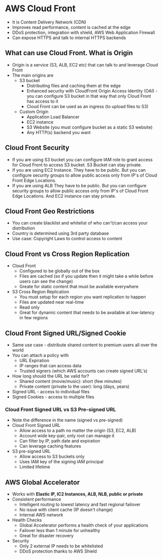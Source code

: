 # AWS Cloud Front
* It is Content Delivery Network (CDN)
* Improves read performance, content is cached at the edge
* DDoS protection, integration with shield, AWS Web Application Firewall
* Can expose HTTPS and talk to internal HTTPS backends

## What can use Cloud Front. What is Origin
* Origin is a service (S3, ALB, EC2 etc) that can talk to and leverage Cloud Front
* The main origins are
  * S3 bucket
    * Distributing files and caching them at the edge
    * Enhanced security with CloudFront Origin Access Identity (OAI) - you can configure S3 bucket in that way that only Cloud Front has access to it
    * Cloud Front can be used as an ingress (to upload files to S3)
  * Custom Origin
    * Application Load Balancer
    * EC2 instance
    * S3 Website (you must configure bucket as a static S3 website)
    * Any HTTP(s) backend you want

## Cloud Front Security
* If you are using S3 bucket you can configure IAM role to grant access for Cloud Front to access S3 bucket. S3 Bucket can stay private.
* If you are using EC2 Instance. They have to be public. But you can configure security groups to allow public access only from IP's of Cloud Front Edge Locations.
* If you are using ALB They have to be public. But you can configure security groups to allow public access only from IP's of Cloud Front Edge Locations. And EC2 instance can stay private.

## Cloud Front Geo Restrictions
* You can create blacklist and whitelist of who can't/can access your distribution
* Country is determined using 3rd party database
* Use case: Copyright Laws to control access to content

## Cloud Front vs Cross Region Replication
* Cloud Front
  * Configured to be globally out of the box
  * Files are cached (so if you update then it might take a while before users can see the change)
  * Greate for static content that must be available everywhere
* S3 Cross Region Replication
  * You must setup for each region you want replication to happen
  * Files are updated near real-time
  * Read only
  * Great for dynamic content that needs to be available at low-latency in few regions

## Cloud Front Signed URL/Signed Cookie
* Same use case - distribute shared content to premium users all over the world
* You can attach a policy with
  * URL Expiration
  * IP ranges that can access data 
  * Trusted signers (which AWS accounts can create signed URL's)
* How long should the URL be valid for?
  * Shared content (movie/music): short (few minutes)
  * Private content (private to the user): long (days, years)
* Signed URL - access to individual files
* Signed Cookies - access to multiple files

### Cloud Front Signed URL vs S3 Pre-signed URL
* Note the difference in the name (signed vs pre-signed)
* Cloud Front Signed URL
  * Allow access to a path no matter the origin (S3, EC2, ALB)
  * Account wide key-pair, only root can manage it
  * Can filter by IP, path date and expiration
  * Can leverage caching features
* S3 pre-signed URL
  * Allow access to S3 buckets only
  * Uses IAM key of the signing IAM principal
  * Limited lifetime

## AWS Global Accelerator
* Works with **Elastic IP, IC2 Instances, ALB, NLB, public or private**
* Consistent performance
  * Intelligent routing to lowest latency and fast regional failover
  * No issue with client cache (IP doesn't change)
  * Internal AWS network
* Health Checks
  * Global Accelerator performs a health check of your applications
  * Failover less than 1 minute for unhealthy
  * Great for disaster recovery
* Security
  * Only 2 external IP needs to be whitelisted
  * DDoS protection thanks to AWS Shield
